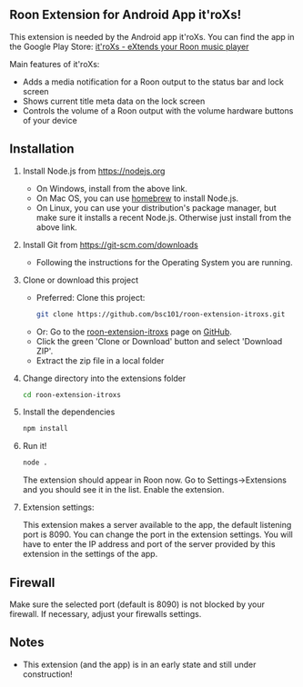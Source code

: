 ## Roon Extension for Android App it'roXs!

This extension is needed by the Android app it'roXs. You can find the app in the Google Play Store:
[it'roXs - eXtends your Roon music player](https://play.google.com/store/apps/details?id=com.bsc101.itroxs)

Main features of it'roXs:

   * Adds a media notification for a Roon output to the status bar and lock screen
   * Shows current title meta data on the lock screen
   * Controls the volume of a Roon output with the volume hardware buttons of your device

## Installation

1. Install Node.js from https://nodejs.org

   * On Windows, install from the above link.
   * On Mac OS, you can use [homebrew](http://brew.sh) to install Node.js.
   * On Linux, you can use your distribution's package manager, but make sure it installs a recent Node.js. Otherwise just install from the above link.

2. Install Git from https://git-scm.com/downloads

   * Following the instructions for the Operating System you are running.

3. Clone or download this project

   * Preferred: Clone this project: 
     ```bash
     git clone https://github.com/bsc101/roon-extension-itroxs.git
     ```
   * Or: Go to the [roon-extension-itroxs](https://github.com/bsc101/roon-extension-itroxs) page on [GitHub](https://github.com).
   * Click the green 'Clone or Download' button and select 'Download ZIP'.
   * Extract the zip file in a local folder

4. Change directory into the extensions folder

    ```bash
    cd roon-extension-itroxs
    ```

5. Install the dependencies

    ```bash
    npm install
    ```

6. Run it!

    ```bash
    node .
    ```

    The extension should appear in Roon now. Go to Settings->Extensions and you should see it in the list. Enable the extension.

7. Extension settings:

    This extension makes a server available to the app, the default listening port is 8090. You can change the port in the extension settings.
    You will have to enter the IP address and port of the server provided by this extension in the settings of the app.

## Firewall

Make sure the selected port (default is 8090) is not blocked by your firewall. If necessary, adjust your firewalls settings.

## Notes

* This extension (and the app) is in an early state and still under construction!
